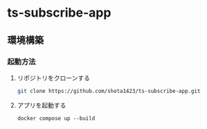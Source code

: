 # ts-subscribe-app

## 環境構築

### 起動方法

1. リポジトリをクローンする

   ```bash
   git clone https://github.com/shota1423/ts-subscribe-app.git
   ```

1. アプリを起動する

   ```
   docker compose up --build
   ```
